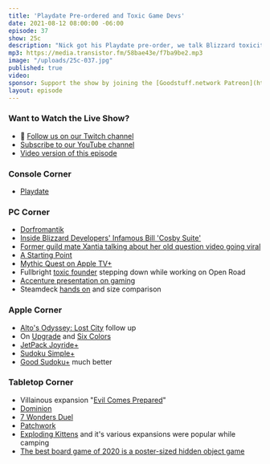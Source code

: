 ```yaml
---
title: 'Playdate Pre-ordered and Toxic Game Devs'
date: 2021-08-12 08:00:00 -06:00
episode: 37
show: 25c
description: "Nick got his Playdate pre-order, we talk Blizzard toxicity and gaming, new additions to Apple Arcade, and Exploding Kittens and Villainous."
mp3: https://media.transistor.fm/58bae43e/f7ba9be2.mp3
image: "/uploads/25c-037.jpg"
published: true
video:
sponsor: Support the show by joining the [Goodstuff.network Patreon](https://www.patreon.com/goodstuff)
layout: episode
---
```


### Want to Watch the Live Show?

* 💙 [Follow us on our Twitch channel](https://goodstuff.network/twitch/)
* [Subscribe to our YouTube channel](https://www.youtube.com/user/goodstuffdotfm?sub_confirmation=1)
* [Video version of this episode](https://www.youtube.com/watch?v=dsKJ6t3MLw4)

### Console Corner

- [Playdate](https://play.date)

### PC Corner

- [Dorfromantik](https://store.steampowered.com/app/1455840/Dorfromantik/)
- [Inside Blizzard Developers' Infamous Bill 'Cosby Suite'](https://kotaku.com/inside-blizzard-developers-infamous-bill-cosby-suite-1847378762?rev=1627495648163)
- [Former guild mate Xantia talking about her old question video going viral](https://kotaku.com/what-really-happened-at-that-blizzcon-panel-according-1847408469)
- [A Starting Point](https://overcast.fm/+Du9OTPQ_4)
- [Mythic Quest on Apple TV+](https://tv.apple.com/us/show/mythic-quest/umc.cmc.1nfdfd5zlk05fo1bwwetzldy3)
- Fullbright [toxic founder](https://www.polygon.com/22610490/fullbright-steve-gaynor-controversy-stepped-down-open-roads) stepping down while working on Open Road
- [Accenture presentation on gaming](https://www.accenture.com/_acnmedia/PDF-152/Accenture-Gaming-Article.pdf#zoom=40)
- Steamdeck [hands on](https://www.theverge.com/2021/8/6/22612886/valve-steam-deck-handheld-gaming-pc-hands-on-preview) and size comparison

### Apple Corner

- [Alto's Odyssey: Lost City](https://apps.apple.com/us/app/altos-odyssey-the-lost-city/id1538650027) follow up
- On [Upgrade](https://overcast.fm/+Fcm965njw/26:22) and [Six Colors](https://sixcolors.com/post/2021/07/coming-home-to-altos-odyssey-the-lost-city/)
- [JetPack Joyride+](https://apps.apple.com/us/app/jetpack-joyride/id1550866882)
- [Sudoku Simple+](https://apps.apple.com/gb/app/sudoku-simple/id1556715970)
- [Good Sudoku+](https://apps.apple.com/us/app/good-sudoku/id1551669399) much better

### Tabletop Corner

- Villainous expansion "[Evil Comes Prepared](https://boardgamegeek.com/boardgame/284760/disney-villainous-evil-comes-prepared)"
- [Dominion](https://boardgamegeek.com/boardgame/36218/dominion)
- [7 Wonders Duel](https://boardgamegeek.com/boardgame/173346/7-wonders-duel)
- [Patchwork](https://boardgamegeek.com/boardgame/163412/patchwork)
- [Exploding Kittens](https://www.explodingkittens.com/) and it's various expansions were popular while camping
- [The best board game of 2020 is a poster-sized hidden object game](https://www.polygon.com/22583960/spiel-des-jahres-2020-winner-micromacro-crime-city-in-stock)